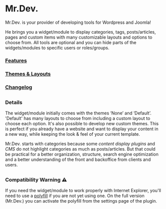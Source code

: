 # Mr.Dev.
Mr.Dev. is your provider of developing tools for Wordpress and Joomla!

He brings you a widget/module to display categories, tags, posts/articles, pages and custom items with many customizable layouts and options to choose from.
All tools are optional and you can hide parts of the widgets/modules to specific users or roles/groups.


### [Features](https://marcosrego.com/en/web-en/mrplugins-features/)


### [Themes & Layouts](https://marcosrego.com/en/web-en/mrwidgets-themes/)


### [Changelog](https://github.com/marcosrego-web/Mr.Dev./releases)
##
### Details
The widget/module initially comes with the themes ‘None’ and ‘Default’.
'Default' has many layouts to choose from including a custom layout to choose each option. It's also possible to develop new custom themes. This is perfect if you already have a website and want to display your content in a new way, while keeping the look & feel of your current template.

Mr.Dev. starts with categories because some *content display plugins* and *CMS* do not highlight categories as much as posts/articles. But that could be practical for a better organization, structure, search engine optimization and a better understanding of the front and backoffice from clients and users.
##
### Compatibility Warning ⚠ 
If you need the widget/module to work properly with Internet Explorer, you'll need to use a [polyfill](https://polyfill.io/v3/) if you are not yet using one. On the full version (Mr.Dev.) you can activate the polyfill from the settings page of the plugin.
